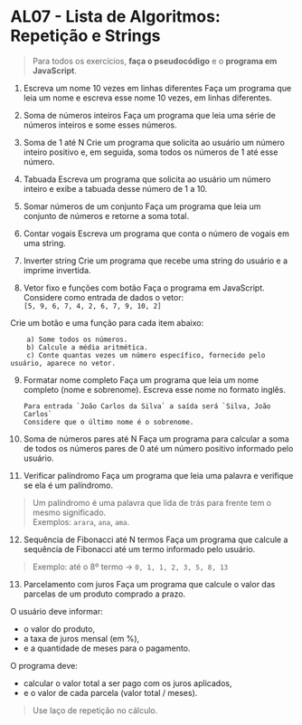# AL07 - Lista de Algoritmos: Repetição e Strings

> Para todos os exercícios, **faça o pseudocódigo** e o **programa em JavaScript**.


01) Escreva um nome 10 vezes em linhas diferentes
Faça um programa que leia um nome e escreva esse nome 10 vezes, em linhas diferentes.


02) Soma de números inteiros
Faça um programa que leia uma série de números inteiros e some esses números.


03) Soma de 1 até N
Crie um programa que solicita ao usuário um número inteiro positivo e, em seguida, soma todos os números de 1 até esse número.


04) Tabuada
Escreva um programa que solicita ao usuário um número inteiro e exibe a tabuada desse número de 1 a 10.


05) Somar números de um conjunto
Faça um programa que leia um conjunto de números e retorne a soma total.


06) Contar vogais
Escreva um programa que conta o número de vogais em uma string.


07) Inverter string
Crie um programa que recebe uma string do usuário e a imprime invertida.


08) Vetor fixo e funções com botão
Faça o programa em JavaScript. Considere como entrada de dados o vetor:  
`[5, 9, 6, 7, 4, 2, 6, 7, 9, 10, 2]`  

Crie um botão e uma função para cada item abaixo:

        a) Some todos os números.  
        b) Calcule a média aritmética.  
        c) Conte quantas vezes um número específico, fornecido pelo usuário, aparece no vetor.


09) Formatar nome completo
Faça um programa que leia um nome completo (nome e sobrenome). Escreva esse nome no formato inglês.

        Para entrada `João Carlos da Silva` a saída será `Silva, João Carlos`  
        Considere que o último nome é o sobrenome.


10) Soma de números pares até N
    Faça um programa para calcular a soma de todos os números pares de 0 até um número positivo informado pelo usuário.


11) Verificar palíndromo
Faça um programa que leia uma palavra e verifique se ela é um palíndromo.

> Um palíndromo é uma palavra que lida de trás para frente tem o mesmo significado.  
> Exemplos: `arara`, `ana`, `ama`.


12) Sequência de Fibonacci até N termos
Faça um programa que calcule a sequência de Fibonacci até um termo informado pelo usuário.

> Exemplo: até o 8º termo → `0, 1, 1, 2, 3, 5, 8, 13`


13) Parcelamento com juros
Faça um programa que calcule o valor das parcelas de um produto comprado a prazo.

O usuário deve informar:
- o valor do produto,
- a taxa de juros mensal (em %),
- e a quantidade de meses para o pagamento.

O programa deve:
- calcular o valor total a ser pago com os juros aplicados,  
- e o valor de cada parcela (valor total / meses).

> Use laço de repetição no cálculo.
